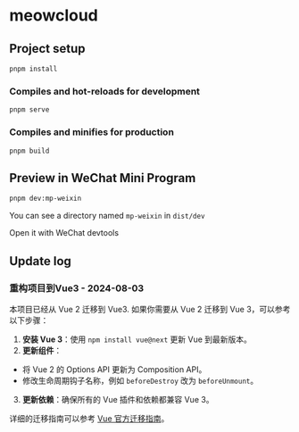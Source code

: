 # meowcloud

## Project setup
```
pnpm install
```

### Compiles and hot-reloads for development
```
pnpm serve
```

### Compiles and minifies for production
```
pnpm build
```
## Preview in WeChat Mini Program

```bash
pnpm dev:mp-weixin
```

You can see a directory named `mp-weixin` in `dist/dev`

Open it with WeChat devtools

## Update log
### 重构项目到Vue3 - 2024-08-03
本项目已经从 Vue 2 迁移到 Vue3.
如果你需要从 Vue 2 迁移到 Vue 3，可以参考以下步骤：

1. **安装 Vue 3**：使用 `npm install vue@next` 更新 Vue 到最新版本。
2. **更新组件**：
  - 将 Vue 2 的 Options API 更新为 Composition API。
  - 修改生命周期钩子名称，例如 `beforeDestroy` 改为 `beforeUnmount`。
3. **更新依赖**：确保所有的 Vue 插件和依赖都兼容 Vue 3。

详细的迁移指南可以参考 [Vue 官方迁移指南](https://v3.vuejs.org/guide/migration/introduction.html)。
